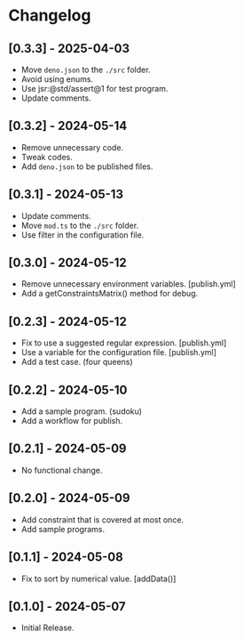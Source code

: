 # Changelog

## [0.3.3] - 2025-04-03

- Move `deno.json` to the `./src` folder.
- Avoid using enums.
- Use jsr:@std/assert@1 for test program.
- Update comments.

## [0.3.2] - 2024-05-14

- Remove unnecessary code.
- Tweak codes.
- Add `deno.json` to be published files.

## [0.3.1] - 2024-05-13

- Update comments.
- Move `mod.ts` to the `./src` folder.
- Use filter in the configuration file.

## [0.3.0] - 2024-05-12

- Remove unnecessary environment variables. [publish.yml]
- Add a getConstraintsMatrix() method for debug.

## [0.2.3] - 2024-05-12

- Fix to use a suggested regular expression. [publish.yml]
- Use a variable for the configuration file. [publish.yml]
- Add a test case. (four queens)

## [0.2.2] - 2024-05-10

- Add a sample program. (sudoku)
- Add a workflow for publish.

## [0.2.1] - 2024-05-09

- No functional change.

## [0.2.0] - 2024-05-09

- Add constraint that is covered at most once.
- Add sample programs.

## [0.1.1] - 2024-05-08

- Fix to sort by numerical value. [addData()]

## [0.1.0] - 2024-05-07

- Initial Release.
